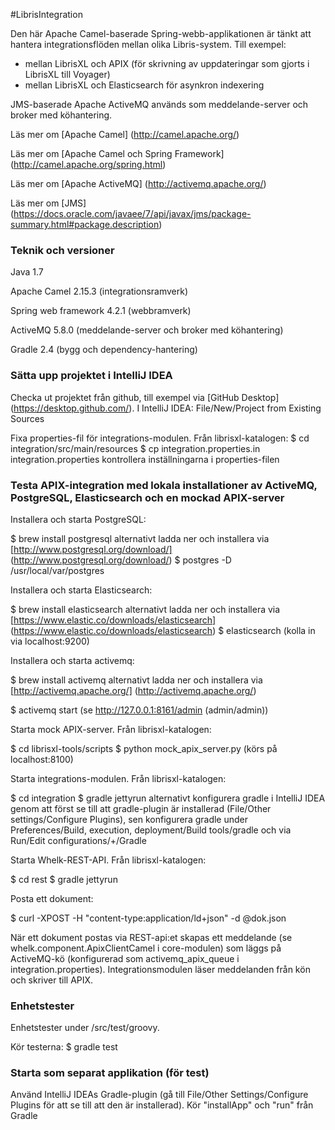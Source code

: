 #LibrisIntegration

Den här Apache Camel-baserade Spring-webb-applikationen är tänkt att hantera integrationsflöden mellan olika Libris-system. Till exempel: 

* mellan LibrisXL och APIX (för skrivning av uppdateringar som gjorts i LibrisXL till Voyager)
* mellan LibrisXL och Elasticsearch för asynkron indexering

JMS-baserade Apache ActiveMQ används som meddelande-server och broker med köhantering.

Läs mer om [Apache Camel] (http://camel.apache.org/)

Läs mer om [Apache Camel och Spring Framework] (http://camel.apache.org/spring.html)

Läs mer om [Apache ActiveMQ] (http://activemq.apache.org/)

Läs mer om [JMS] (https://docs.oracle.com/javaee/7/api/javax/jms/package-summary.html#package.description)


### Teknik och versioner

Java 1.7

Apache Camel 2.15.3 (integrationsramverk)

Spring web framework 4.2.1 (webbramverk)

ActiveMQ 5.8.0 (meddelande-server och broker med köhantering)

Gradle 2.4 (bygg och dependency-hantering)


### Sätta upp projektet i IntelliJ IDEA

Checka ut projektet från github, till exempel via [GitHub Desktop] (https://desktop.github.com/).
I IntelliJ IDEA: File/New/Project from Existing Sources

Fixa properties-fil för integrations-modulen. Från librisxl-katalogen:
$ cd integration/src/main/resources
$ cp integration.properties.in integration.properties
kontrollera inställningarna i properties-filen


### Testa APIX-integration med lokala installationer av ActiveMQ, PostgreSQL, Elasticsearch och en mockad APIX-server

Installera och starta PostgreSQL:

$ brew install postgresql
alternativt ladda ner och installera via [http://www.postgresql.org/download/] (http://www.postgresql.org/download/)
$ postgres -D /usr/local/var/postgres


Installera och starta Elasticsearch:

$ brew install elasticsearch
alternativt ladda ner och installera via [https://www.elastic.co/downloads/elasticsearch] (https://www.elastic.co/downloads/elasticsearch)
$ elasticsearch (kolla in via localhost:9200)


Installera och starta activemq:

$ brew install activemq 
alternativt ladda ner och installera via [http://activemq.apache.org/] (http://activemq.apache.org/)

$ activemq start (se http://127.0.0.1:8161/admin (admin/admin))


Starta mock APIX-server. Från librisxl-katalogen: 

$ cd librisxl-tools/scripts
$ python mock_apix_server.py (körs på localhost:8100)


Starta integrations-modulen. Från librisxl-katalogen:

$ cd integration
$ gradle jettyrun <port>
alternativt konfigurera gradle i IntelliJ IDEA genom att först se till att gradle-plugin är installerad (File/Other settings/Configure Plugins), sen konfigurera gradle under Preferences/Build, execution, deployment/Build tools/gradle och via Run/Edit configurations/+/Gradle


Starta Whelk-REST-API. Från librisxl-katalogen:

$ cd rest
$ gradle jettyrun <port>


Posta ett dokument:

$ curl -XPOST -H "content-type:application/ld+json" -d @dok.json

När ett dokument postas via REST-api:et skapas ett meddelande (se whelk.component.ApixClientCamel i core-modulen) som läggs på ActiveMQ-kö (konfigurerad som activemq_apix_queue i integration.properties). Integrationsmodulen läser meddelanden från kön och skriver till APIX. 


### Enhetstester
Enhetstester under /src/test/groovy.

Kör testerna:
$ gradle test


### Starta som separat applikation (för test)

Använd IntelliJ IDEAs Gradle-plugin (gå till File/Other Settings/Configure Plugins för att se till att den är installerad). Kör "installApp" och "run" från Gradle


